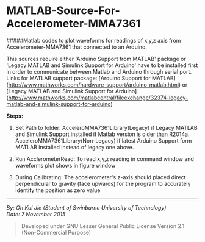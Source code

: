 # MATLAB-Source-For-Accelerometer-MMA7361

#####Matlab codes to plot waveforms for readings of x,y,z axis from Accelerometer-MMA7361 that connected to an Arduino.

This sources require either 'Arduino Support from MATLAB' package or 'Legacy MATLAB and Simulink Support for Arduino' have 
to be installed first in order to communicate between Matlab and Arduino through serial port. 
Links for MATLAB support package:
[Arduino Support for MATLAB] (http://www.mathworks.com/hardware-support/arduino-matlab.html) or 
[Legacy MATLAB and Simulink Support for Arduino]  (http://www.mathworks.com/matlabcentral/fileexchange/32374-legacy-matlab-and-simulink-support-for-arduino)

**Steps:** 

1. Set Path to folder:
AcceleroMMA7361Library(Legacy) if Legacy MATLAB and Simulink Support installed if Matlab version is older than R2014a.
AcceleroMMA7361Library(Non-Legacy) if latest Arduino Support form MATLAB installed instead of legacy one above.

2. Run AcclerometerRead:
To read x,y,z reading in command window and waveforms plot shows in figure window

3. During Calibrating:
The accelerometer's z-axis should placed direct perpendicular to gravity (face upwards) for the program to accurately identify the position as zero value

--------------
*By: Oh Kai Jie (Student of Swinburne University of Technology)* <br> *Date: 7 November 2015*
> Developed under GNU Lesser General Public License Version 2.1 (Non-Commercial Purpose)
